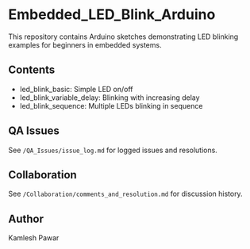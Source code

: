 # Embedded_LED_Blink_Arduino

This repository contains Arduino sketches demonstrating LED blinking examples for beginners in embedded systems.

## Contents
- led_blink_basic: Simple LED on/off
- led_blink_variable_delay: Blinking with increasing delay
- led_blink_sequence: Multiple LEDs blinking in sequence

## QA Issues
See `/QA_Issues/issue_log.md` for logged issues and resolutions.

## Collaboration
See `/Collaboration/comments_and_resolution.md` for discussion history.

## Author
Kamlesh Pawar
